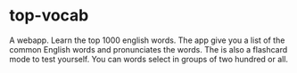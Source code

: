 # top-vocab
A webapp. Learn the top 1000 english words.
The app give you a list of the common English words and pronunciates the words.
The is also a flashcard mode to test yourself.
You can words select in groups of two hundred or all.

